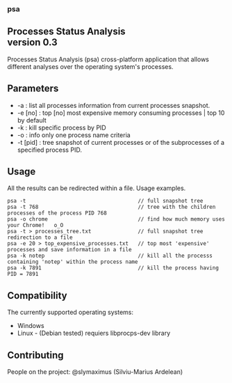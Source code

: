 ### psa
Processes Status Analysis  
version 0.3  
------------------------------------------
Processes Status Analysis (psa) cross-platform application that allows different analyses over the operating system's processes.

Parameters
------------------------------------------
* -a        : list all processes information from current processes snapshot. 
* -e [no]   : top [no] most expensive memory consuming processes | top 10 by default  
* -k        : kill specific process by PID  
* -o        : info only one process name criteria  
* -t [pid]  : tree snapshot of current processes or of the subprocesses of a specified process PID.  

Usage
------------------------------------------
All the results can be redirected within a file.
Usage examples.
```
psa -t                                    // full snapshot tree
psa -t 768                                // tree with the children processes of the process PID 768
psa -o chrome                             // find how much memory uses your Chrome!   o_O
psa -t > processes_tree.txt               // full snapshot tree redirection to a file
psa -e 20 > top_expensive_processes.txt   // top most 'expensive' processes and save information in a file 
psa -k notep                              // kill all the processs containing 'notep' within the process name
psa -k 7891                               // kill the process having PID = 7891 
```

Compatibility
------------------------------------------
The currently supported operating systems:
* Windows
* Linux    - (Debian tested) requiers libprocps-dev library

Contributing
------------
People on the project: @slymaximus (Silviu-Marius Ardelean)
